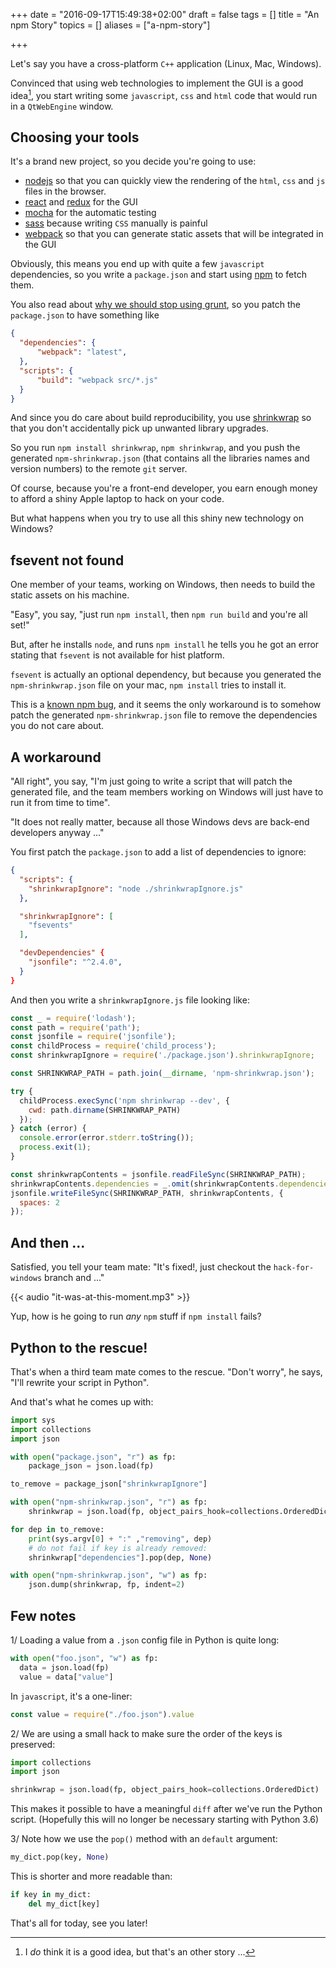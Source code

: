 +++
date = "2016-09-17T15:49:38+02:00"
draft = false
tags = []
title = "An npm Story"
topics = []
aliases = ["a-npm-story"]

+++

Let's say you have a cross-platform `C++` application (Linux, Mac, Windows).

Convinced that using web technologies to implement the GUI is a good idea[^1],
you start writing some `javascript`, `css` and `html` code that would run in a
`QtWebEngine` window.

<!--more-->

## Choosing your tools

It's a brand new project, so you decide you're going to use:

* [nodejs](https://nodejs.org/en/) so that you can quickly view
  the rendering of the `html`, `css` and `js` files in the browser.
* [react](https://facebook.github.io/react) and [redux](http://redux.js.org/)
  for the GUI
* [mocha](https://mochajs.org/) for the automatic testing
* [sass](http://sass-lang.com/) because writing `CSS` manually is painful
* [webpack](https://webpack.github.io/) so that you can
  generate static assets that will be integrated in the GUI

Obviously, this means you end up with quite a few `javascript` dependencies,
so you write a `package.json` and start using [npm](https://www.npmjs.com)
to fetch them.

You also read about [why we should stop using grunt](
https://www.keithcirkel.co.uk/why-we-should-stop-using-grunt/), so
you patch the `package.json` to have something like

```json
{
  "dependencies": {
      "webpack": "latest",
  },
  "scripts": {
      "build": "webpack src/*.js"
  }
}
```

And since you do care about build reproducibility, you use
[shrinkwrap](https://docs.npmjs.com/cli/shrinkwrap) so that you don't
accidentally pick up unwanted library upgrades.


So you run `npm install shrinkwrap`, `npm shrinkwrap`, and you push
the generated `npm-shrinkwrap.json` (that contains all the libraries names and
version numbers) to the remote `git` server.

Of course, because you're a front-end developer, you earn enough money to afford
a shiny Apple laptop to hack on your code.

But what happens when you try to use all this shiny new technology on Windows?


## fsevent not found

One member of your teams, working on Windows, then needs to build the static
assets on his machine.

"Easy", you say, "just run `npm install`, then `npm run build` and you're all
set!"

But, after he installs `node`, and runs `npm install` he tells you he
got an error stating that `fsevent` is not available for hist platform.

`fsevent` is actually an optional dependency, but because you generated
the `npm-shrinkwrap.json` file on your mac, `npm install` tries to install it.

This is a [known npm bug](https://github.com/npm/npm/issues/2679), and it seems
the only workaround is to somehow patch the generated `npm-shrinkwrap.json` file
to remove the dependencies you do not care about.

## A workaround

"All right", you say, "I'm just going to write a script that will patch the
generated file, and the team members working on Windows will just have to run it
from time to time".

"It does not really matter, because all those Windows devs are back-end
developers anyway ..."

You first patch the `package.json` to add a list of dependencies to ignore:

```json
{
  "scripts": {
    "shrinkwrapIgnore": "node ./shrinkwrapIgnore.js"
  },

  "shrinkwrapIgnore": [
    "fsevents"
  ],

  "devDependencies" {
    "jsonfile": "^2.4.0",
  }
}
```

And then you write a `shrinkwrapIgnore.js` file looking like:

```js
const _ = require('lodash');
const path = require('path');
const jsonfile = require('jsonfile');
const childProcess = require('child_process');
const shrinkwrapIgnore = require('./package.json').shrinkwrapIgnore;

const SHRINKWRAP_PATH = path.join(__dirname, 'npm-shrinkwrap.json');

try {
  childProcess.execSync('npm shrinkwrap --dev', {
    cwd: path.dirname(SHRINKWRAP_PATH)
  });
} catch (error) {
  console.error(error.stderr.toString());
  process.exit(1);
}

const shrinkwrapContents = jsonfile.readFileSync(SHRINKWRAP_PATH);
shrinkwrapContents.dependencies = _.omit(shrinkwrapContents.dependencies, shrinkwrapIgnore);
jsonfile.writeFileSync(SHRINKWRAP_PATH, shrinkwrapContents, {
  spaces: 2
});
```

## And then ...

Satisfied, you tell your team mate: "It's fixed!, just checkout the
`hack-for-windows` branch and ..."

{{< audio "it-was-at-this-moment.mp3" >}}

Yup, how is he going to run *any* `npm` stuff if `npm install` fails?

## Python to the rescue!

That's when a third team mate comes to the rescue. "Don't worry", he says,
"I'll rewrite your script in Python".

And that's what he comes up with:

```python
import sys
import collections
import json

with open("package.json", "r") as fp:
    package_json = json.load(fp)

to_remove = package_json["shrinkwrapIgnore"]

with open("npm-shrinkwrap.json", "r") as fp:
    shrinkwrap = json.load(fp, object_pairs_hook=collections.OrderedDict)

for dep in to_remove:
    print(sys.argv[0] + ":" ,"removing", dep)
    # do not fail if key is already removed:
    shrinkwrap["dependencies"].pop(dep, None)

with open("npm-shrinkwrap.json", "w") as fp:
    json.dump(shrinkwrap, fp, indent=2)

```

## Few notes


1/ Loading a value from a `.json` config file in Python is quite long:

```python
with open("foo.json", "w") as fp:
  data = json.load(fp)
  value = data["value"]
```

In `javascript`, it's a one-liner:

```js
const value = require("./foo.json").value
```

2/ We are using a small hack to make sure the order of the keys is preserved:

```python
import collections
import json

shrinkwrap = json.load(fp, object_pairs_hook=collections.OrderedDict)
```

This makes it possible to have a meaningful `diff` after we've run the Python
script. (Hopefully this will no longer be necessary starting with Python 3.6)


3/ Note how we use the `pop()` method with an `default` argument:

```python
my_dict.pop(key, None)
```

This is shorter and more readable than:

```python
if key in my_dict:
    del my_dict[key]
```

That's all for today, see you later!


[^1]: I _do_ think it is a good idea, but that's an other story ...
